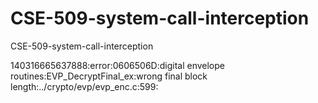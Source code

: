 # CSE-509-system-call-interception
CSE-509-system-call-interception


140316665637888:error:0606506D:digital envelope routines:EVP_DecryptFinal_ex:wrong final block length:../crypto/evp/evp_enc.c:599:

